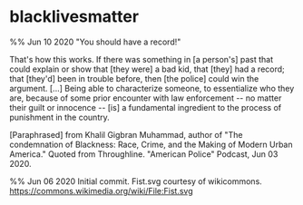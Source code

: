# blacklivesmatter

%% Jun 10 2020
"You should have a record!"

That's how this works.
If there was something in [a person's] past that could explain or show that [they were] a bad kid, that [they] had a record; that [they'd] been in trouble before, then [the police] could win the argument.
[...] Being able to characterize someone, to essentialize who they are, because of some prior encounter with law enforcement -- no matter their guilt or innocence -- [is] a fundamental ingredient to the process of punishment in the country.

[Paraphrased] from Khalil Gigbran Muhammad, author of "The condemnation of Blackness: Race, Crime, and the Making of Modern Urban America."
Quoted from Throughline. "American Police" Podcast, Jun 03 2020.

%% Jun 06 2020
Initial commit.
Fist.svg courtesy of wikicommons.
https://commons.wikimedia.org/wiki/File:Fist.svg
